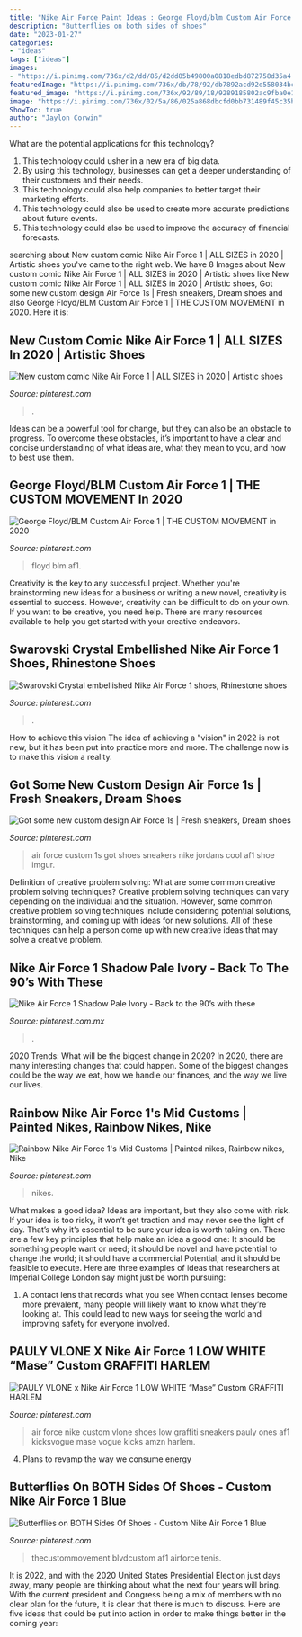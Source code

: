 ```yaml
---
title: "Nike Air Force Paint Ideas : George Floyd/blm Custom Air Force 1"
description: "Butterflies on both sides of shoes"
date: "2023-01-27"
categories:
- "ideas"
tags: ["ideas"]
images:
- "https://i.pinimg.com/736x/d2/dd/85/d2dd85b49800a0818edbd872758d35a4.jpg"
featuredImage: "https://i.pinimg.com/736x/db/78/92/db7892acd92d558034bc7861bfff650d.jpg"
featured_image: "https://i.pinimg.com/736x/92/89/18/9289185802ac9fba0e10afd86c913f25.jpg"
image: "https://i.pinimg.com/736x/02/5a/86/025a868dbcfd0bb731489f45c35bc2e9.jpg"
ShowToc: true
author: "Jaylon Corwin"
---
```



What are the potential applications for this technology?
1. This technology could usher in a new era of big data. 
2. By using this technology, businesses can get a deeper understanding of their customers and their needs. 
3. This technology could also help companies to better target their marketing efforts. 
4. This technology could also be used to create more accurate predictions about future events. 
5. This technology could also be used to improve the accuracy of financial forecasts.

	

		
searching about New custom comic Nike Air Force 1 | ALL SIZES in 2020 | Artistic shoes you've came to the right web. We have 8 Images about New custom comic Nike Air Force 1 | ALL SIZES in 2020 | Artistic shoes like New custom comic Nike Air Force 1 | ALL SIZES in 2020 | Artistic shoes, Got some new custom design Air Force 1s | Fresh sneakers, Dream shoes and also George Floyd/BLM Custom Air Force 1 | THE CUSTOM MOVEMENT in 2020. Here it is:
		
    
## New Custom Comic Nike Air Force 1 | ALL SIZES In 2020 | Artistic Shoes

<img loading=lazy src="https://i.pinimg.com/736x/00/4b/e2/004be290f66464533f68577c9115d1fb.jpg" onerror="this.onerror=null;this.src='https://tse1.mm.bing.net/th?id=OIP.NjK155_XFAvxSOY8N5VwgwHaJ4&amp;pid=15.1';" alt="New custom comic Nike Air Force 1 | ALL SIZES in 2020 | Artistic shoes">

_Source: pinterest.com_

>. 

	

Ideas can be a powerful tool for change, but they can also be an obstacle to progress. To overcome these obstacles, it’s important to have a clear and concise understanding of what ideas are, what they mean to you, and how to best use them.

    
## George Floyd/BLM Custom Air Force 1 | THE CUSTOM MOVEMENT In 2020

<img loading=lazy src="https://i.pinimg.com/736x/db/78/92/db7892acd92d558034bc7861bfff650d.jpg" onerror="this.onerror=null;this.src='https://tse3.mm.bing.net/th?id=OIP.3lK2v4gTPGyhQK8p0QzSjgHaJ3&amp;pid=15.1';" alt="George Floyd/BLM Custom Air Force 1 | THE CUSTOM MOVEMENT in 2020">

_Source: pinterest.com_

>floyd blm af1. 

	

Creativity is the key to any successful project. Whether you're brainstorming new ideas for a business or writing a new novel, creativity is essential to success. However, creativity can be difficult to do on your own. If you want to be creative, you need help. There are many resources available to help you get started with your creative endeavors.

    
## Swarovski Crystal Embellished Nike Air Force 1 Shoes, Rhinestone Shoes

<img loading=lazy src="https://i.pinimg.com/736x/af/df/64/afdf643b936c075d66bd5411a0f34668.jpg" onerror="this.onerror=null;this.src='https://tse1.mm.bing.net/th?id=OIP.ah93DStQvkY5dyp7nx7-GgHaJ4&amp;pid=15.1';" alt="Swarovski Crystal embellished Nike Air Force 1 shoes, Rhinestone shoes">

_Source: pinterest.com_

>. 

	

How to achieve this vision
The idea of achieving a "vision" in 2022 is not new, but it has been put into practice more and more. The challenge now is to make this vision a reality.

    
## Got Some New Custom Design Air Force 1s | Fresh Sneakers, Dream Shoes

<img loading=lazy src="https://i.pinimg.com/736x/02/5a/86/025a868dbcfd0bb731489f45c35bc2e9.jpg" onerror="this.onerror=null;this.src='https://tse4.mm.bing.net/th?id=OIP.sadmlwnl4zgfzjTWRIQGTQHaHa&amp;pid=15.1';" alt="Got some new custom design Air Force 1s | Fresh sneakers, Dream shoes">

_Source: pinterest.com_

>air force custom 1s got shoes sneakers nike jordans cool af1 shoe imgur. 

	

Definition of creative problem solving: What are some common creative problem solving techniques?
Creative problem solving techniques can vary depending on the individual and the situation. However, some common creative problem solving techniques include considering potential solutions, brainstorming, and coming up with ideas for new solutions. All of these techniques can help a person come up with new creative ideas that may solve a creative problem.

    
## Nike Air Force 1 Shadow Pale Ivory - Back To The 90’s With These

<img loading=lazy src="https://i.pinimg.com/736x/0c/09/2f/0c092f5c223a92959c71841c8f12e42a.jpg" onerror="this.onerror=null;this.src='https://tse4.mm.bing.net/th?id=OIP.FBHxYrKUH67Si_yRDLASfwHaIc&amp;pid=15.1';" alt="Nike Air Force 1 Shadow Pale Ivory - Back to the 90’s with these">

_Source: pinterest.com.mx_

>. 

	

2020 Trends: What will be the biggest change in 2020?
In 2020, there are many interesting changes that could happen. Some of the biggest changes could be the way we eat, how we handle our finances, and the way we live our lives.

    
## Rainbow Nike Air Force 1&#039;s Mid Customs | Painted Nikes, Rainbow Nikes, Nike

<img loading=lazy src="https://i.pinimg.com/736x/d2/dd/85/d2dd85b49800a0818edbd872758d35a4.jpg" onerror="this.onerror=null;this.src='https://tse2.mm.bing.net/th?id=OIP.D8jpd1pLyWL6bGX3esIYBAHaFi&amp;pid=15.1';" alt="Rainbow Nike Air Force 1&#039;s Mid Customs | Painted nikes, Rainbow nikes, Nike">

_Source: pinterest.com_

>nikes. 

	

What makes a good idea?
Ideas are important, but they also come with risk. If your idea is too risky, it won’t get traction and may never see the light of day. That’s why it’s essential to be sure your idea is worth taking on. There are a few key principles that help make an idea a good one: It should be something people want or need; it should be novel and have potential to change the world; it should have a commercial Potential; and it should be feasible to execute. Here are three examples of ideas that researchers at Imperial College London say might just be worth pursuing: 
1. A contact lens that records what you see When contact lenses become more prevalent, many people will likely want to know what they’re looking at. This could lead to new ways for seeing the world and improving safety for everyone involved.

    
## PAULY VLONE X Nike Air Force 1 LOW WHITE “Mase” Custom GRAFFITI HARLEM

<img loading=lazy src="https://i.pinimg.com/736x/92/89/18/9289185802ac9fba0e10afd86c913f25.jpg" onerror="this.onerror=null;this.src='https://tse2.mm.bing.net/th?id=OIP.pKOi3glOULCTAED2_nwBogHaE8&amp;pid=15.1';" alt="PAULY VLONE x Nike Air Force 1 LOW WHITE “Mase” Custom GRAFFITI HARLEM">

_Source: pinterest.com_

>air force nike custom vlone shoes low graffiti sneakers pauly ones af1 kicksvogue mase vogue kicks amzn harlem. 

	

4. Plans to revamp the way we consume energy 

    
## Butterflies On BOTH Sides Of Shoes - Custom Nike Air Force 1 Blue

<img loading=lazy src="https://i.pinimg.com/736x/9c/7b/4d/9c7b4d973d6d7e78e4fbf40bc1f54f78.jpg" onerror="this.onerror=null;this.src='https://tse3.mm.bing.net/th?id=OIP.cS_ubJircKMchKnKl9qJYgHaHa&amp;pid=15.1';" alt="Butterflies on BOTH Sides Of Shoes - Custom Nike Air Force 1 Blue">

_Source: pinterest.com_

>thecustommovement blvdcustom af1 airforce tenis. 

	

It is 2022, and with the 2020 United States Presidential Election just days away, many people are thinking about what the next four years will bring. With the current president and Congress being a mix of members with no clear plan for the future, it is clear that there is much to discuss. Here are five ideas that could be put into action in order to make things better in the coming year: 

